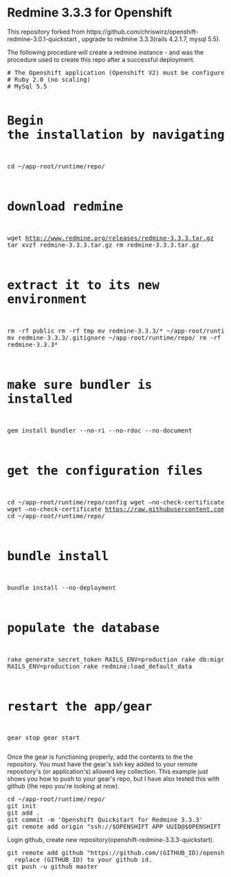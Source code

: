 <h1>Redmine 3.3.3 for Openshift</h1>
<p> This repository forked from https://github.com/chriswirz/openshift-redmine-3.0.1-quickstart , upgrade to redmine 3.3.3(rails 4.2.1.7, mysql 5.5).
<p>The following procedure will create a redmine instance - and was the procedure used to create this repo after a successful deployment.</p>
<pre>
# The Openshift application (Openshift V2) must be configured as follows:
# Ruby 2.0 (no scaling)
# MySql 5.5

# Begin the installation by navigating to the app runtime directory
cd ~/app-root/runtime/repo/
# download redmine
wget http://www.redmine.org/releases/redmine-3.3.3.tar.gz
tar xvzf redmine-3.3.3.tar.gz
rm redmine-3.3.3.tar.gz

# extract it to its new environment
rm -rf public
rm -rf tmp
mv redmine-3.3.3/* ~/app-root/runtime/repo/
mv redmine-3.3.3/.gitignore ~/app-root/runtime/repo/
rm -rf redmine-3.3.3*

# make sure bundler is installed
gem install bundler --no-ri --no-rdoc --no-document

# get the configuration files
cd ~/app-root/runtime/repo/config
wget —no-check-certificate https://raw.githubusercontent.com/chriswirz/openshift-redmine-3.0.1-quickstart/master/config/database.yml
wget —no-check-certificate https://raw.githubusercontent.com/chriswirz/openshift-redmine-3.0.1-quickstart/master/config/configuration.yml
cd ~/app-root/runtime/repo/

# bundle install
bundle install --no-deployment

# populate the database
rake generate_secret_token
RAILS_ENV=production rake db:migrate
RAILS_ENV=production rake redmine:load_default_data

# restart the app/gear
gear stop
gear start
</pre>

<p>Once the gear is functioning properly, add the contents to the the repository.  You must have the gear's ssh key added to your remote repository's (or application's) allowed key collection.  This example just shows you how to push to your gear's repo, but I have also tested this with github (the repo you're looking at now).</p>
<pre>
cd ~/app-root/runtime/repo/
git init
git add .
git commit -m 'Openshift Quickstart for Redmine 3.3.3'
git remote add origin "ssh://$OPENSHIFT_APP_UUID@$OPENSHIFT_APP_DNS/~/git/$OPENSHIFT_GEAR_NAME.git/"
</pre>
<p>Login github, create new repository(openshift-redmine-3.3.3-quickstart).</p>
<pre>
git remote add github "https://github.com/(GITHUB_ID)/openshift-redmine-3.3.3-quickstart.git/"
  replace (GITHUB_ID) to your github id.
git push -u github master
</pre>
